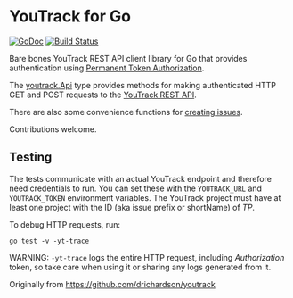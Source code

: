 # YouTrack for Go

[![GoDoc](https://godoc.org/github.com/drichardson/youtrack?status.svg)](https://godoc.org/github.com/drichardson/youtrack)
[![Build Status](https://travis-ci.org/drichardson/youtrack.svg?branch=master)](https://travis-ci.org/drichardson/youtrack)

Bare bones YouTrack REST API client library for Go that provides authentication
using [Permanent Token Authorization](https://www.jetbrains.com/help/youtrack/incloud/authentication-with-permanent-token.html).

The [youtrack.Api](https://godoc.org/github.com/drichardson/youtrack#Api)
type provides methods for making authenticated HTTP GET and POST requests to the
[YouTrack REST API](https://www.jetbrains.com/help/youtrack/incloud/youtrack-rest-api-reference.html).

There are also some convenience functions for
[creating issues](https://godoc.org/github.com/drichardson/youtrack#Api.CreateIssue).

Contributions welcome.

## Testing
The tests communicate with an actual YouTrack endpoint and therefore need credentials to run. You
can set these with the `YOUTRACK_URL` and `YOUTRACK_TOKEN` environment variables. The YouTrack
project must have at least one project with the ID (aka issue prefix or shortName) of *TP*.

To debug HTTP requests, run:

    go test -v -yt-trace

WARNING: `-yt-trace` logs the entire HTTP request, including *Authorization* token, so take care
when using it or sharing any logs generated from it.

Originally from https://github.com/drichardson/youtrack


